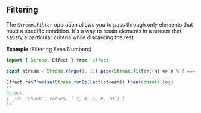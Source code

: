 ## Filtering

The `Stream.filter` operation allows you to pass through only elements that meet a specific condition. It's a way to retain elements in a stream that satisfy a particular criteria while discarding the rest.

**Example** (Filtering Even Numbers)

```ts twoslash
import { Stream, Effect } from 'effect'

const stream = Stream.range(1, 11).pipe(Stream.filter((n) => n % 2 === 0))

Effect.runPromise(Stream.runCollect(stream)).then(console.log)
/*
Output:
{ _id: 'Chunk', values: [ 2, 4, 6, 8, 10 ] }
*/
```
